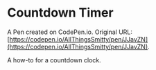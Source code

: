 # Countdown Timer

A Pen created on CodePen.io. Original URL: [https://codepen.io/AllThingsSmitty/pen/JJavZN](https://codepen.io/AllThingsSmitty/pen/JJavZN).

A how-to for a countdown clock.
